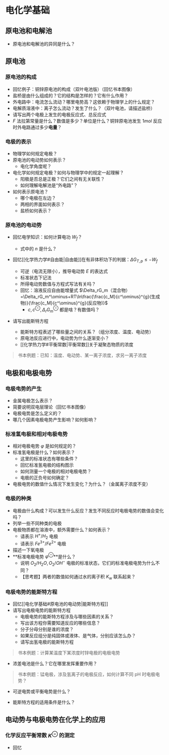 # 电化学基础

## 原电池和电解池

-   原电池和电解池的异同是什么？

## 原电池

### 原电池的构成

-   回忆例子：铜锌原电池的构成（双叶电池版）（回忆书本图像）
-   盐桥是由什么组成的？它的结构是怎样的？它有什么作用？
-   外电路中：电流怎么流动？哪里电势高？这依赖于物理学上的什么规定？
-   电解质溶液中：离子怎么流动？发生了什么？（双叶电池，请描述盐桥）
-   请写出两个电极上发生的电极反应式、总反应式
-   $F$ 法拉第常量是什么？数值是多少？单位是什么？铜锌原电池发生 $1mol$ 反应时外电路通过多少**电量**？

### 电极的表示

-   物理学如何规定电极？
-   原电池的电动势如何表示？
    -   电化学角度呢？
-   电化学如何规定电极？如何与物理学中的规定一起理解？
    -   阳极是否总是正极？它们之间有无关联性？
    -   如何理解电解池是“外电路”？
-   如何表示原电池？
    -   哪个电极在左边？
    -   两相的界面如何表示？
    -   盐桥如何表示？

### 原电池的电动势

-   回忆电学知识：如何计算电功 $W_f$？
    -   式中的 $n$ 是什么？
-   回忆[[化学热力学#自由能|自由能]]在有非体积功下的判据：$\Delta G_{T,p}\leq-W_f$
    -   可逆（电流无限小），推导电动势 $E$ 的表达式
    -   标准状态下记法
    -   所得电动势数值与方程式写法有关吗？
    -   回忆：溶液反应自由能增量式 $\Delta_rG_m（混合物）=\Delta_rG_m^\ominus+RT\ln\frac{\frac{c_M}{c^\ominus}^{g}(生成物)}{\frac{c_M}{c^\ominus}^{g}(反应物)}$
        -   $c,c^\ominus,\Delta_rG_m^\ominus$ 都是啥？有数值吗？
-   请写出能斯特方程

    -   能斯特方程表述了哪些量之间的关系？（组分浓度、温度、电动势）
    -   原电池反应进行中，电动势为什么逐渐变小？
    -   [[化学热力学#平衡常数|平衡常数]]关于凝聚态物质的浓度

> 书本例题：已知：温度、电动势、某一离子浓度，求另一离子浓度

## 电极和电极电势

### 电极电势的产生

-   金属电极怎么表示？
-   简要说明双电层理论（回忆书本图像）
-   电极电势是怎么定义的？
-   哪几个因素电极电势产生影响？如何影响？

### 标准氢电极和相对电极电势

-   相对电极电势 $\varphi$ 是如何规定的？
-   标准氢电极是什么？如何表示？
    -   这里的标准状态有哪些条件？
    -   回忆标准氢电极的结构图示
    -   如何测量一个电极的相对电极电势？
    -   电极的正负号如何确定？
-   电极电势的数值什么情况下发生变化？为什么？（金属离子浓度不变）

### 电极的种类

-   电极由什么构成？可以发生什么反应？发生不同反应时电极电势的数值会变化吗？
-   列举一些不同种类的电极
-   电极物质都在溶液中，额外需要什么？如何表示？
    -   请表示 $H^+/H_2$ 电极
    -   请表示 $Fe^{3+}/Fe^{2+}$ 电极
-   描述一下氧电极
-   **标准电极电势 $\varphi^\ominus$**是什么？
    -   说明 $O_2/H_2O,O_2/OH^-$ 电极的标准状态，它们的标准电极电势为什么不同？
    -   【思考题】两者的数值如何通过水的离子积 $K_w$ 联系起来？

### 电极电势的能斯特方程

-   回忆[[电化学基础#原电池的电动势|能斯特方程]]
-   请写出电极电势的能斯特方程
    -   电极电势的能斯特方程涉及与哪些因素的关系？
    -   写出该方程你需要知道反应的哪些信息？
    -   分子分母分别是谁的浓度？
    -   如果反应组分是纯固体或液体、是气体，分别应该怎么办？
    -   请写出氢电极的能斯特方程

> 书本例题：计算某温度下某浓度时锌电极的电极电势

-   浓差电池是什么？它在哪里发挥重要作用？

> 书本例题：锰电极，涉及氢离子的电极反应，如何计算不同 pH 时电极电势？

-   可逆电势或平衡电势是什么？

-   能斯特方程的适用条件是什么？

## 电动势与电极电势在化学上的应用

### 化学反应平衡常数 $K^\ominus$ 的测定

-   回忆
